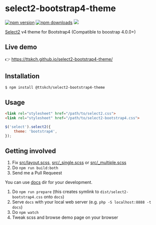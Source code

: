 # select2-bootstrap4-theme

[![npm version](https://img.shields.io/npm/v/@ttskch/select2-bootstrap4-theme.svg?style=flat-square)](https://www.npmjs.com/package/@ttskch/select2-bootstrap4-theme)
[![npm downloads](https://img.shields.io/npm/dm/@ttskch/select2-bootstrap4-theme.svg?style=flat-square)](https://www.npmjs.com/package/@ttskch/select2-bootstrap4-theme)
[![](https://data.jsdelivr.com/v1/package/npm/@ttskch/select2-bootstrap4-theme/badge)](https://www.jsdelivr.com/package/npm/@ttskch/select2-bootstrap4-theme)

[Select2](https://github.com/select2/select2) v4 theme for Bootstrap4 (Compatible to boostrap 4.0.0+)

## Live demo

👉 https://ttskch.github.io/select2-bootstrap4-theme/

## Installation

```bash
$ npm install @ttskch/select2-bootstrap4-theme
```

## Usage

```html
<link rel="stylesheet" href="/path/to/select2.css">
<link rel="stylesheet" href="/path/to/select2-bootstrap4.css">
```

```js
$('select').select2({
    theme: 'bootstrap4',
});
```

## Getting involved

1. Fix [src/layout.scss](src/layout.scss), [src/_single.scss](src/_single.scss) or [src/_multiple.scss](src/_multiple.scss)
1. Do `npm run build:both`
1. Send me a Pull Requeest

You can use [docs](docs) dir for your development.

1. Do `npm run prepare` (this creates symlink to `dist/select2-bootstrap4.css` onto `docs`)
1. Serve `docs` with your local web server (e.g. `php -S localhost:8888 -t docs`)
1. Do `npm watch`
1. Tweak scss and browse demo page on your browser

